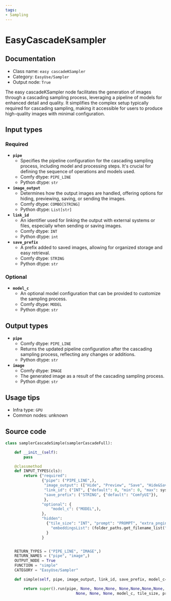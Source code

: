 ```yaml
---
tags:
- Sampling
---
```


# EasyCascadeKsampler
## Documentation
- Class name: `easy cascadeKSampler`
- Category: `EasyUse/Sampler`
- Output node: `True`

The easy cascadeKSampler node facilitates the generation of images through a cascading sampling process, leveraging a pipeline of models for enhanced detail and quality. It simplifies the complex setup typically required for cascading sampling, making it accessible for users to produce high-quality images with minimal configuration.
## Input types
### Required
- **`pipe`**
    - Specifies the pipeline configuration for the cascading sampling process, including model and processing steps. It's crucial for defining the sequence of operations and models used.
    - Comfy dtype: `PIPE_LINE`
    - Python dtype: `str`
- **`image_output`**
    - Determines how the output images are handled, offering options for hiding, previewing, saving, or sending the images.
    - Comfy dtype: `COMBO[STRING]`
    - Python dtype: `List[str]`
- **`link_id`**
    - An identifier used for linking the output with external systems or files, especially when sending or saving images.
    - Comfy dtype: `INT`
    - Python dtype: `int`
- **`save_prefix`**
    - A prefix added to saved images, allowing for organized storage and easy retrieval.
    - Comfy dtype: `STRING`
    - Python dtype: `str`
### Optional
- **`model_c`**
    - An optional model configuration that can be provided to customize the sampling process.
    - Comfy dtype: `MODEL`
    - Python dtype: `str`
## Output types
- **`pipe`**
    - Comfy dtype: `PIPE_LINE`
    - Returns the updated pipeline configuration after the cascading sampling process, reflecting any changes or additions.
    - Python dtype: `str`
- **`image`**
    - Comfy dtype: `IMAGE`
    - The generated image as a result of the cascading sampling process.
    - Python dtype: `str`
## Usage tips
- Infra type: `GPU`
- Common nodes: unknown


## Source code
```python
class samplerCascadeSimple(samplerCascadeFull):

    def __init__(self):
        pass

    @classmethod
    def INPUT_TYPES(cls):
        return {"required":
                {"pipe": ("PIPE_LINE",),
                 "image_output": (["Hide", "Preview", "Save", "Hide&Save", "Sender", "Sender&Save"], {"default": "Preview"}),
                 "link_id": ("INT", {"default": 0, "min": 0, "max": sys.maxsize, "step": 1}),
                 "save_prefix": ("STRING", {"default": "ComfyUI"}),
                 },
                "optional": {
                    "model_c": ("MODEL",),
                },
                "hidden":
                  {"tile_size": "INT", "prompt": "PROMPT", "extra_pnginfo": "EXTRA_PNGINFO", "my_unique_id": "UNIQUE_ID",
                    "embeddingsList": (folder_paths.get_filename_list("embeddings"),)
                  }
                }


    RETURN_TYPES = ("PIPE_LINE", "IMAGE",)
    RETURN_NAMES = ("pipe", "image",)
    OUTPUT_NODE = True
    FUNCTION = "simple"
    CATEGORY = "EasyUse/Sampler"

    def simple(self, pipe, image_output, link_id, save_prefix, model_c=None, tile_size=None, prompt=None, extra_pnginfo=None, my_unique_id=None, force_full_denoise=False, disable_noise=False):

        return super().run(pipe, None, None,None, None,None,None,None, image_output, link_id, save_prefix,
                               None, None, None, model_c, tile_size, prompt, extra_pnginfo, my_unique_id, force_full_denoise, disable_noise)

```
